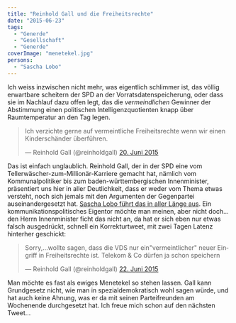 ```yaml
---
title: "Reinhold Gall und die Freiheitsrechte"
date: "2015-06-23"
tags:
  - "Generde"
  - "Gesellschaft"
  - "Generde"
coverImage: "menetekel.jpg"
persons:
  - "Sascha Lobo"
---
```


Ich weiss inzwischen nicht mehr, was eigentlich schlimmer ist, das völlig erwartbare scheitern der SPD an der Vorratsdatenspeicherung, oder dass sie im Nachlauf dazu offen legt, das die _vermeindlichen_ Gewinner der Abstimmung einen politischen Intelligenzquotienten knapp über Raumtemperatur an den Tag legen.

<blockquote class="twitter-tweet" lang="de"><p lang="de" dir="ltr">Ich verzichte gerne auf vermeintliche Freiheitsrechte wenn wir einen Kinderschänder überführen.</p>— Reinhold Gall (@reinholdgall) <a href="https://twitter.com/reinholdgall/status/612349394688585728">20. Juni 2015</a></blockquote>

Das ist einfach unglaublich. Reinhold Gall, der in der SPD eine vom Tellerwäscher-zum-Millionär-Karriere gemacht hat, nämlich vom Kommunalpolitiker bis zum baden-württembergischen Innenminister, präsentiert uns hier in aller Deutlichkeit, dass er weder vom Thema etwas versteht, noch sich jemals mit den Argumenten der Gegenpartei auseinandergesetzt hat. [Sascha Lobo führt das in aller Länge aus](http://saschalobo.com/2015/06/22/wie-man-nicht-fur-die-vorratsdatenspeicherung-argumentiert/). Ein kommunikationspolitisches Eigentor möchte man meinen, aber nicht doch… den Herrn Innenminister ficht das nicht an, da hat er sich eben nur etwas falsch ausgedrückt, schnell ein Korrekturtweet, mit zwei Tagen Latenz hinterher geschickt:

<blockquote class="twitter-tweet" lang="de"><p lang="de" dir="ltr">Sorry,…wollte sagen, dass die VDS nur ein"vermeintlicher" neuer Eingriff in Freiheitsrechte ist. Telekom &amp; Co dürfen ja schon speichern</p>— Reinhold Gall (@reinholdgall) <a href="https://twitter.com/reinholdgall/status/612994006600019972">22. Juni 2015</a></blockquote>

Man möchte es fast als ewiges Menetekel so stehen lassen. Gall kann Grundgesetz nicht, wie man in spezialdemokratisch wohl sagen würde, und hat auch keine Ahnung, was er da mit seinen Parteifreunden am Wochenende durchgesetzt hat. Ich freue mich schon auf den nächsten Tweet…
